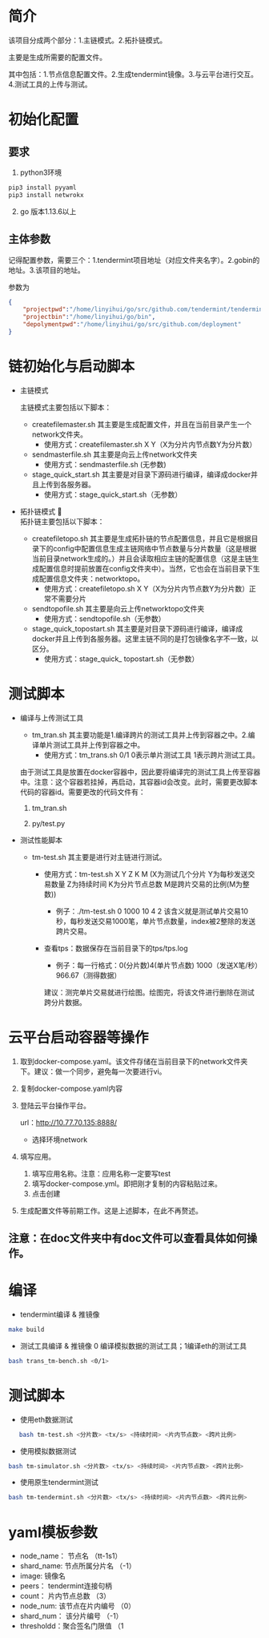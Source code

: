 # 简介
该项目分成两个部分：1.主链模式。2.拓扑链模式。

主要是生成所需要的配置文件。

其中包括：1.节点信息配置文件。2.生成tendermint镜像。3.与云平台进行交互。4.测试工具的上传与测试。
# 初始化配置
## 要求
1. python3环境
```python
pip3 install pyyaml
pip3 install netwrokx
```
2. go 版本1.13.6以上


## 主体参数
记得配置参数，需要三个：1.tendermint项目地址（对应文件夹名字）。2.gobin的地址。3.该项目的地址。

参数为
```json
{
    "projectpwd":"/home/linyihui/go/src/github.com/tendermint/tendermint",
    "projectbin":"/home/linyihui/go/bin",
    "depolymentpwd":"/home/linyihui/go/src/github.com/deployment"
}
```

# 链初始化与启动脚本
- 主链模式
    
    主链模式主要包括以下脚本：
    - createfilemaster.sh 其主要是生成配置文件，并且在当前目录产生一个network文件夹。
        - 使用方式：createfilemaster.sh X Y（X为分片内节点数Y为分片数）
    - sendmasterfile.sh 其主要是向云上传network文件夹
        - 使用方式：sendmasterfile.sh (无参数)
    - stage_quick_start.sh 其主要是对目录下源码进行编译，编译成docker并且上传到各服务器。
        - 使用方式：stage_quick_start.sh（无参数）

- 拓扑链模式
   
    拓扑链主要包括以下脚本：
    - createfiletopo.sh 其主要是生成拓扑链的节点配置信息，并且它是根据目录下的config中配置信息生成主链网络中节点数量与分片数量（这是根据当前目录network生成的。）并且会读取相应主链的配置信息（这是主链生成配置信息时提前放置在config文件夹中）。当然，它也会在当前目录下生成配置信息文件夹：networktopo。
        - 使用方式：createfiletopo.sh X Y（X为分片内节点数Y为分片数）正常不需要分片
    - sendtopofile.sh 其主要是向云上传networktopo文件夹
        - 使用方式：sendtopofile.sh（无参数）
    - stage_quick_topostart.sh 其主要是对目录下源码进行编译，编译成docker并且上传到各服务器。这里主链不同的是打包镜像名字不一致，以区分。
        - 使用方式：stage_quick_ topostart.sh（无参数）
# 测试脚本

- 编译与上传测试工具 
    - tm_tran.sh 其主要功能是1.编译跨片的测试工具并上传到容器之中。2.编译单片测试工具并上传到容器之中。
        - 使用方式：tm_trans.sh 0/1 0表示单片测试工具 1表示跨片测试工具。

    由于测试工具是放置在docker容器中，因此要将编译完的测试工具上传至容器中。注意：这个容器若挂掉，再启动，其容器id会改变。此时，需要更改脚本代码的容器id。需要更改的代码文件有：
    
    1. tm_tran.sh

    2. py/test.py

- 测试性能脚本
    - tm-test.sh 其主要是进行对主链进行测试。

        - 使用方式：tm-test.sh X Y Z K M (X为测试几个分片 Y为每秒发送交易数量 Z为持续时间 K为分片节点总数 M是跨片交易的比例(M为整数))
            - 例子：./tm-test.sh 0 1000 10 4 2 该含义就是测试单片交易10秒，每秒发送交易1000笔，单片节点数量，index被2整除的发送跨片交易。
        - 查看tps：数据保存在当前目录下的tps/tps.log
             - 例子：每一行格式：0(分片数)4(单片节点数) 1000（发送X笔/秒）966.67（测得数据）
           
            建议：测完单片交易就进行绘图。绘图完，将该文件进行删除在测试跨分片数据。

# 云平台启动容器等操作

1. 取到docker-compose.yaml。该文件存储在当前目录下的network文件夹下。建议：做一个同步，避免每一次要进行vi。

2. 复制docker-compose.yaml内容

3. 登陆云平台操作平台。
    
    url：http://10.77.70.135:8888/

    - 选择环境network
4. 填写应用。
    1. 填写应用名称。注意：应用名称一定要写test
    2. 填写docker-compose.yml。即把刚才复制的内容粘贴过来。
    3. 点击创建
5. 生成配置文件等前期工作。这是上述脚本，在此不再赘述。

注意：在doc文件夹中有doc文件可以查看具体如何操作。
-

# 编译
- tendermint编译 & 推镜像  
```bash
make build
```
- 测试工具编译 & 推镜像
  0 编译模拟数据的测试工具；1编译eth的测试工具
```bash
bash trans_tm-bench.sh <0/1>
```

# 测试脚本
- 使用eth数据测试
```bash
   bash tm-test.sh <分片数> <tx/s> <持续时间> <片内节点数> <跨片比例>
```
- 使用模拟数据测试
```bash
bash tm-simulator.sh <分片数> <tx/s> <持续时间> <片内节点数> <跨片比例>
```
- 使用原生tendermint测试
```bash
bash tm-tendermint.sh <分片数> <tx/s> <持续时间> <片内节点数> <跨片比例>
```


# yaml模板参数
- node_name： 节点名 （tt-1s1）
- shard_name: 节点所属分片名 （-1）
- image: 镜像名
- peers： tendermint连接句柄
- count： 片内节点总数 （3）
- node_num: 该节点在片内编号 （0）
- shard_num： 该分片编号 （-1）
- thresholdd：聚合签名门限值 （1